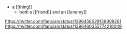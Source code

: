 - a [[thing]]
	- both a [[friend]] and an [[enemy]]
	
https://twitter.com/flancian/status/1396459029136908291
https://twitter.com/flancian/status/1396460355774210049